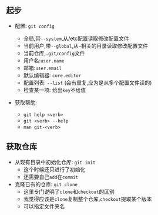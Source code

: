 起步
---
- 配置: `git config`
	- 全局,带`--system`,从/etc配置读取修改配置文件
	- 当前用户,带`--global`,从`~`相关的目录读取修改配置文件
	- 当前仓库,`.git/config`文件
	- 用户名:`user.name`
	- 邮箱:`user.email`
	- 默认编辑器: `core.editor`
	- 配置列表: `--list` (会有重复,应为是从多个配置文件读的)
	- 检查某一项: 给出`key`不给值

- 获取帮助: 
	- `git help <verb>`
	- `git <verb> --help`
	- `man git-<verb>`

获取仓库
---
- 从现有目录中初始化仓库: `git init`
	- 这个时候还只进行了初始化
	- 还需要自己`add`在`commit`
- 克隆已有的仓库: `git clone`
	- 这里专门说明了`clone`和`checkout`的区别
	- 我觉得应该是`clone`复制整个仓库,`checkout`提取某个版本
	- 可以指定文件夹名
